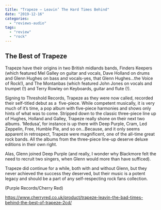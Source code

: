 ```yaml
---
title: "Trapeze – Leavin’ The Hard Times Behind"
date: "2019-12-16"
categories: 
  - "reviews-audio"
tags: 
  - "review"
  - "rock"
---
```


## The Best of Trapeze

Trapeze have their origins in two British midlands bands, Finders Keepers (which featured Mel Galley on guitar and vocals, Dave Holland on drums and Glenn Hughes on bass and vocals-yes, that Glenn Hughes…the Voice of Rock!), and The Montanbas (which featured John Jones on vocals and trumpet (!) and Terry Rowley on Keyboards, guitar and flute (!).

Signing to Threshold Records, Trapeze as they were now called, recorded their self-titled debut as a  five-piece. While competent musically, it is very much of it’s time, a pop album with five-piece harmonies and shows only hints of what was to come. Stripped down to the classic three-piece line up of Hughes, Holland and Galley, Trapeze really shone on their next two albums. ‘Medusa’, for instance is up there with Deep Purple, Cram, Led Zeppelin, Free, Humble Pie, and so on…Because, and it only seems apparent in retrospect, Trapeze were magnificent, one of the all-time great rock bands. All the albums from the three-piece line-up deserve deluxe editions in their own right.

Alas, Glenn joined Deep Purple (and really, I wonder why Blackmore felt the need to recruit two singers, when Glenn would more than have sufficed).

Trapeze did continue for a while, both with and without Glenn, but they never achieved the success they deserved, but their music is a potent legacy and should be a part of any self-respecting rock fans collection.

(Purple Records/Cherry Red)

https://www.cherryred.co.uk/product/trapeze-leavin-the-bad-times-behind-the-best-of-trapeze-2cd/
